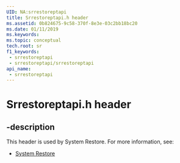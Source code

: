 ```yaml
---
UID: NA:srrestoreptapi
title: Srrestoreptapi.h header
ms.assetid: 0b824675-9c58-370f-8e3e-03c2bb18bc20
ms.date: 01/11/2019
ms.keywords: 
ms.topic: conceptual
tech.root: sr
f1_keywords:
 - srrestoreptapi
 - srrestoreptapi/srrestoreptapi
api_name:
 - srrestoreptapi
---
```


# Srrestoreptapi.h header


## -description

This header is used by System Restore. For more information, see:

- [System Restore](../_sr/index.md)

